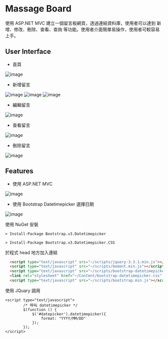 # Massage Board 

使用 ASP.NET MVC 建立一個留言板網頁，透過連結資料庫，使用者可以達到 新增、修改、刪除、查看、查詢 等功能。使用者介面簡單易操作，使用者可較容易上手。 

## User Interface 

* 首頁

![image](https://github.com/Samuelchi861008/MVC_Web-MassageBoard/blob/master/homepage.png)

* 新增留言

![image](https://github.com/Samuelchi861008/MVC_Web-MassageBoard/blob/master/creat_1.png)
![image](https://github.com/Samuelchi861008/MVC_Web-MassageBoard/blob/master/creat_2.png)
![image](https://github.com/Samuelchi861008/MVC_Web-MassageBoard/blob/master/creat_3.png)

* 編輯留言 

![image](https://github.com/Samuelchi861008/MVC_Web-MassageBoard/blob/master/edit.png)

* 查看留言 

![image](https://github.com/Samuelchi861008/MVC_Web-MassageBoard/blob/master/check.png) 

* 刪除留言 

![image](https://github.com/Samuelchi861008/MVC_Web-MassageBoard/blob/master/delete.png)

## Features 

* 使用 ASP.NET MVC

![image](https://github.com/Samuelchi861008/MVC_Web-MassageBoard/blob/master/mvc.png)

* 使用 Bootstrap Datetimepicker 選擇日期

![image](https://github.com/Samuelchi861008/MVC_Web-MassageBoard/blob/master/datetimepicker.png)

使用 NuGet 安裝

```
> Install-Package Bootstrap.v3.Datetimepicker
```
```
> Install-Package Bootstrap.v3.Datetimepicker.CSS
```

於程式 head 地方加入連結

```HTML
  <script type="text/javascript" src="~/scripts/jquery-3.3.1.min.js"></script>
  <script type="text/javascript" src="~/scripts/moment.min.js"></script>
  <script type="text/javascript" src="~/scripts/bootstrap-datetimepicker.js"></script>
  <link rel="stylesheet" href="~/Content/bootstrap-datetimepicker.css" />
  <script type="text/javascript" src="~/scripts/bootstrap.min.js"></script>
```

使用 JQuary 調用

```JQuary
<script type="text/javascript">
        /* 呼叫 datetimepicker */
        $(function () {
            $('#datepicker').datetimepicker({
                format: "YYYY/MM/DD"
            });
        });
</script>
```
